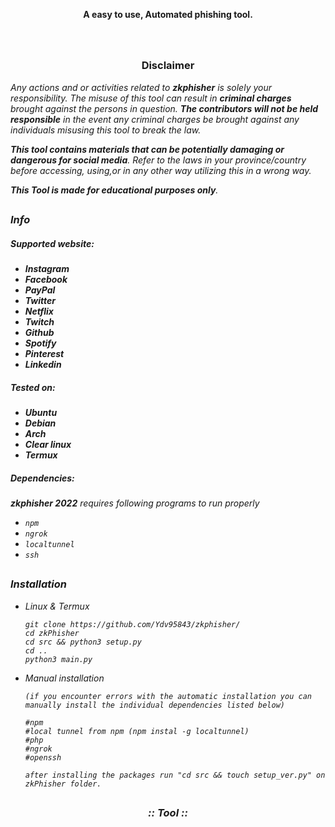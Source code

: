 <p align="center">
  
</p>

<p align="center">
  <b>A easy to use, Automated phishing tool.</b> <br><br>
  <img src="https://img.shields.io/badge/Version-0.1.0-green" alt=""/>
  <img src="https://img.shields.io/badge/Written in-python-blue" alt=""/>
  <img src="https://img.shields.io/badge/Author-Ydv95843-937DC2" alt=""/>  
  <a href="https://scrutinizer-ci.com/g/Ydv95843/zkphisher/"><img src="https://img.shields.io/badge/Code quality-10.00-lightgreen" alt=""/></a> 
</p>

##

<h3><p align="center">Disclaimer</p></h3>
 
</p>

</div>


<i>Any actions and or activities related to <b>zkphisher</b> is solely your responsibility. The misuse of this tool can result in <b>criminal charges</b> brought against the persons in question. <b>The contributors will not be held responsible</b> in the event any criminal charges be brought against any individuals misusing this tool to break the law.

<b>This tool contains materials that can be potentially damaging or dangerous for social media</b>. Refer to the laws in your province/country before accessing, using,or in any other way utilizing this in a wrong way.

<b>This Tool is made for educational purposes only</b>.

##

### Info
##### Supported website:
- **Instagram**
- **Facebook**
- **PayPal**
- **Twitter**
- **Netflix**
- **Twitch**
- **Github**
- **Spotify**
- **Pinterest**
- **Linkedin**









##### Tested on:
- **Ubuntu**
- **Debian**
- **Arch**
- **Clear linux**
- **Termux**
##### Dependencies:

<b>zkphisher 2022</b> requires following programs to run properly 
- `npm`
- `ngrok`
- `localtunnel`
- `ssh`


 ## 
  
 ### Installation

- Linux & Termux
  ```
  git clone https://github.com/Ydv95843/zkphisher/
  cd zkPhisher
  cd src && python3 setup.py
  cd ..
  python3 main.py
  ```

- Manual installation<br>
  ```
  (if you encounter errors with the automatic installation you can manually install the individual dependencies listed below)
  
  #npm 
  #local tunnel from npm (npm instal -g localtunnel)
  #php
  #ngrok
  #openssh
  
  after installing the packages run "cd src && touch setup_ver.py" on zkPhisher folder.
  
  ``` 

##

<h3 align="center"><i>:: Tool ::</i></h3>
<p align="center">
</p>
<p align="center">
  <img src="add preview" alt=""/>
</p>
 
  

